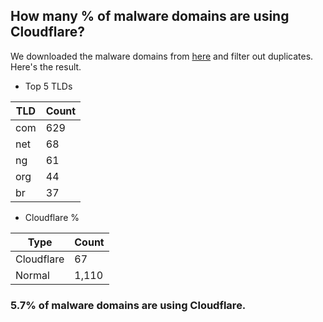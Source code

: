 ## How many % of malware domains are using Cloudflare?


We downloaded the malware domains from [here](https://urlhaus.abuse.ch) and filter out duplicates.
Here's the result.


[//]: # (start replacement)


- Top 5 TLDs

| TLD | Count |
| --- | --- |
| com | 629 |
| net | 68 |
| ng | 61 |
| org | 44 |
| br | 37 |


- Cloudflare %

| Type | Count |
| --- | --- |
| Cloudflare | 67 |
| Normal | 1,110 |


### 5.7% of malware domains are using Cloudflare.